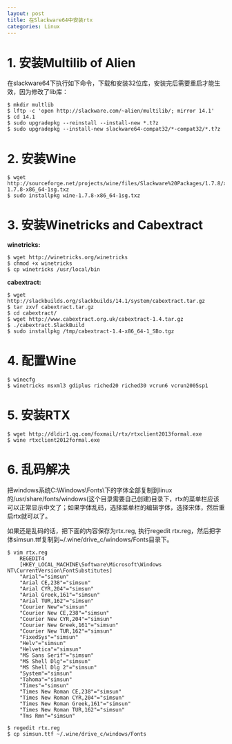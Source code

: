```yaml
---
layout: post
title: 在Slackware64中安装rtx
categories: Linux
---
```


<!--more-->

# 1. 安装Multilib of Alien
在slackware64下执行如下命令，下载和安装32位库，安装完后需要重启才能生效，因为修改了lib库：

    $ mkdir multlib
    $ lftp -c 'open http://slackware.com/~alien/multilib/; mirror 14.1'
    $ cd 14.1
    $ sudo upgradepkg --reinstall --install-new *.t?z
    $ sudo upgradepkg --install-new slackware64-compat32/*-compat32/*.t?z

# 2. 安装Wine

    $ wget http://sourceforge.net/projects/wine/files/Slackware%20Packages/1.7.8/x86_64/wine-1.7.8-x86_64-1sg.txz
    $ sudo installpkg wine-1.7.8-x86_64-1sg.txz

# 3. 安装Winetricks and Cabextract
**winetricks:**

    $ wget http://winetricks.org/winetricks
    $ chmod +x winetricks
    $ cp winetricks /usr/local/bin

**cabextract:**

    $ wget http://slackbuilds.org/slackbuilds/14.1/system/cabextract.tar.gz
    $ tar zxvf cabextract.tar.gz
    $ cd cabextract/
    $ wget http://www.cabextract.org.uk/cabextract-1.4.tar.gz
    $ ./cabextract.SlackBuild
    $ sudo installpkg /tmp/cabextract-1.4-x86_64-1_SBo.tgz

# 4. 配置Wine

    $ winecfg
    $ winetricks msxml3 gdiplus riched20 riched30 vcrun6 vcrun2005sp1

# 5. 安装RTX

    $ wget http://dldir1.qq.com/foxmail/rtx/rtxclient2013formal.exe
    $ wine rtxclient2012formal.exe

# 6. 乱码解决

 把windows系统C:\Windows\Fonts\下的字体全部复制到linux的/usr/share/fonts/windows(这个目录需要自己创建)目录下，rtx的菜单栏应该可以正常显示中文了；如果字体乱码，选择菜单栏的编辑字体，选择宋体，然后重启rtx就可以了。

如果还是乱码的话，把下面的内容保存为rtx.reg, 执行regedit rtx.reg，然后把字体simsun.ttf复制到~/.wine/drive_c/windows/Fonts目录下。 

    $ vim rtx.reg
        REGEDIT4
        [HKEY_LOCAL_MACHINE\Software\Microsoft\Windows NT\CurrentVersion\FontSubstitutes]
        "Arial"="simsun"
        "Arial CE,238"="simsun"
        "Arial CYR,204"="simsun"
        "Arial Greek,161"="simsun"
        "Arial TUR,162"="simsun"
        "Courier New"="simsun"
        "Courier New CE,238"="simsun"
        "Courier New CYR,204"="simsun"
        "Courier New Greek,161"="simsun"
        "Courier New TUR,162"="simsun"
        "FixedSys"="simsun"
        "Helv"="simsun"
        "Helvetica"="simsun"
        "MS Sans Serif"="simsun"
        "MS Shell Dlg"="simsun"
        "MS Shell Dlg 2"="simsun"
        "System"="simsun"
        "Tahoma"="simsun"
        "Times"="simsun"
        "Times New Roman CE,238"="simsun"
        "Times New Roman CYR,204"="simsun"
        "Times New Roman Greek,161"="simsun"
        "Times New Roman TUR,162"="simsun"
        "Tms Rmn"="simsun"

    $ regedit rtx.reg
    $ cp simsun.ttf ~/.wine/drive_c/windows/Fonts
